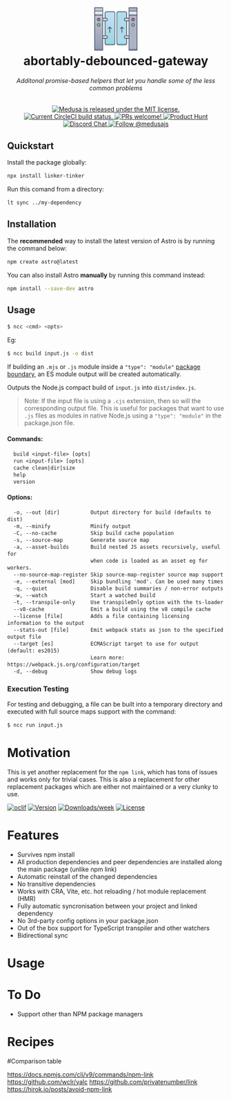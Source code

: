 <h1 align="center">
    <img alt="linkertinker" src=".github/logo.png" width="100" /><br>
 abortably-debounced-gateway
</h1>

<h6 align="center">
Additonal promise-based helpers that let you handle some of the less common problems
</h6>
<p align="center">
  <a href="https://github.com/medusajs/medusa/blob/master/LICENSE">
    <img src="https://img.shields.io/badge/license-MIT-blue.svg" alt="Medusa is released under the MIT license." />
  </a>
  <a href="https://circleci.com/gh/medusajs/medusa">
    <img src="https://circleci.com/gh/medusajs/medusa.svg?style=shield" alt="Current CircleCI build status." />
  </a>
  <a href="https://github.com/medusajs/medusa/blob/master/CONTRIBUTING.md">
    <img src="https://img.shields.io/badge/PRs-welcome-brightgreen.svg?style=flat" alt="PRs welcome!" />
  </a>
    <a href="https://www.producthunt.com/posts/medusa"><img src="https://img.shields.io/badge/Product%20Hunt-%231%20Product%20of%20the%20Day-%23DA552E" alt="Product Hunt"></a>
  <a href="https://discord.gg/xpCwq3Kfn8">
    <img src="https://img.shields.io/badge/chat-on%20discord-7289DA.svg" alt="Discord Chat" />
  </a>
  <a href="https://twitter.com/intent/follow?screen_name=medusajs">
    <img src="https://img.shields.io/twitter/follow/medusajs.svg?label=Follow%20@medusajs" alt="Follow @medusajs" />
  </a>
</p>

## Quickstart

Install the package globally:

```bash
npx install linker-tinker
```

Run this comand from a directory:

```bash
lt sync ../my-dependency
```

## Installation

The **recommended** way to install the latest version of Astro is by running the command below:

```bash
npm create astro@latest
```

You can also install Astro **manually** by running this command instead:

```bash
npm install --save-dev astro
```

## Usage

```bash
$ ncc <cmd> <opts>
```

Eg:

```bash
$ ncc build input.js -o dist
```

If building an `.mjs` or `.js` module inside a `"type": "module"` [package boundary](https://nodejs.org/dist/latest-v16.x/docs/api/packages.html#packages_package_json_and_file_extensions), an ES module output will be created automatically.

Outputs the Node.js compact build of `input.js` into `dist/index.js`.

> Note: If the input file is using a `.cjs` extension, then so will the corresponding output file.
> This is useful for packages that want to use `.js` files as modules in native Node.js using
> a `"type": "module"` in the package.json file.

#### Commands:

```
  build <input-file> [opts]
  run <input-file> [opts]
  cache clean|dir|size
  help
  version
```

#### Options:

```
  -o, --out [dir]          Output directory for build (defaults to dist)
  -m, --minify             Minify output
  -C, --no-cache           Skip build cache population
  -s, --source-map         Generate source map
  -a, --asset-builds       Build nested JS assets recursively, useful for
                           when code is loaded as an asset eg for workers.
  --no-source-map-register Skip source-map-register source map support
  -e, --external [mod]     Skip bundling 'mod'. Can be used many times
  -q, --quiet              Disable build summaries / non-error outputs
  -w, --watch              Start a watched build
  -t, --transpile-only     Use transpileOnly option with the ts-loader
  --v8-cache               Emit a build using the v8 compile cache
  --license [file]         Adds a file containing licensing information to the output
  --stats-out [file]       Emit webpack stats as json to the specified output file
  --target [es]            ECMAScript target to use for output (default: es2015)
                           Learn more: https://webpack.js.org/configuration/target
  -d, --debug              Show debug logs
```

### Execution Testing

For testing and debugging, a file can be built into a temporary directory and executed with full source maps support with the command:

```bash
$ ncc run input.js
```

# Motivation

This is yet another replacement for the `npm link`, which has tons of issues and works only for trivial cases. This is
also a replacement for other replacement packages which are either not maintained or a very clunky to use.

[![oclif](https://img.shields.io/badge/cli-oclif-brightgreen.svg)](https://oclif.io)
[![Version](https://img.shields.io/npm/v/link-and-tink.svg)](https://npmjs.org/package/link-and-tink)
[![Downloads/week](https://img.shields.io/npm/dw/link-and-tink.svg)](https://npmjs.org/package/link-and-tink)
[![License](https://img.shields.io/npm/l/link-and-tink.svg)](https://github.com/oclif/hello-world/blob/main/package.json)

# Features

- Survives npm install
- All production dependencies and peer dependencies are installed along the main package (unlike npm link)
- Automatic reinstall of the changed dependencies
- No transitive dependencies
- Works with CRA, Vite, etc. hot reloading / hot module replacement (HMR)
- Fully automatic syncronisation between your project and linked dependency
- No 3rd-party config options in your package.json
- Out of the box support for TypeScript transpiler and other watchers
- Bidirectional sync

# Usage

# To Do

- Support other than NPM package managers

# Recipes

#Comparison table

https://docs.npmjs.com/cli/v9/commands/npm-link
https://github.com/wclr/yalc
https://github.com/privatenumber/link
https://hirok.io/posts/avoid-npm-link
